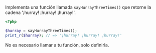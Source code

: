 
Implementa una función llamada `sayHurrayThreeTimes()` que retorne la cadena '¡hurray! ¡hurray! ¡hurray!'.

```php
<?php

$hurray = sayHurrayThreeTimes();
print_r($hurray); // => '¡hurray! ¡hurray! ¡hurray!'
```

No es necesario llamar a tu función, solo definirla.
